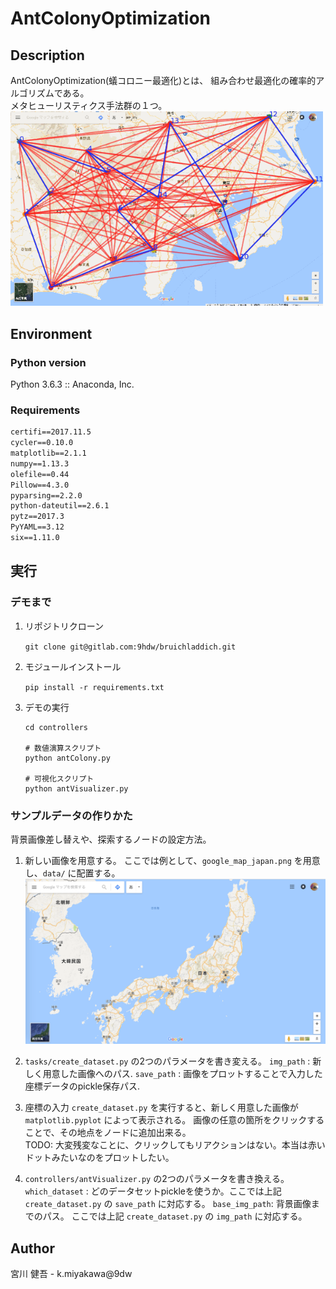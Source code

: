 # AntColonyOptimization
## Description
AntColonyOptimization(蟻コロニー最適化)とは、
組み合わせ最適化の確率的アルゴリズムである。  
メタヒューリスティクス手法群の１つ。  
<img src="data/aco_demo.gif" width=500>

## Environment
### Python version
Python 3.6.3 :: Anaconda, Inc.

### Requirements
```requirements.txt
certifi==2017.11.5
cycler==0.10.0
matplotlib==2.1.1
numpy==1.13.3
olefile==0.44
Pillow==4.3.0
pyparsing==2.2.0
python-dateutil==2.6.1
pytz==2017.3
PyYAML==3.12
six==1.11.0
```

## 実行
### デモまで
1. リポジトリクローン

    `git clone git@gitlab.com:9hdw/bruichladdich.git`

1. モジュールインストール

    `pip install -r requirements.txt`

1. デモの実行

    ```
    cd controllers

    # 数値演算スクリプト
    python antColony.py

    # 可視化スクリプト
    python antVisualizer.py
    ```

### サンプルデータの作りかた
背景画像差し替えや、探索するノードの設定方法。
1. 新しい画像を用意する。
    ここでは例として、`google_map_japan.png` を用意し、`data/` に配置する。
    <img src="data/google_map_japan.png" width=500>

1. `tasks/create_dataset.py` の2つのパラメータを書き変える。
    `img_path` : 新しく用意した画像へのパス.
    `save_path` : 画像をプロットすることで入力した座標データのpickle保存パス.

1. 座標の入力
    `create_dataset.py` を実行すると、新しく用意した画像が `matplotlib.pyplot` によって表示される。
    画像の任意の箇所をクリックすることで、その地点をノードに追加出来る。  
    TODO: 大変残変なことに、クリックしてもリアクションはない。本当は赤いドットみたいなのをプロットしたい。

1. `controllers/antVisualizer.py` の2つのパラメータを書き換える。
    `which_dataset` : どのデータセットpickleを使うか。ここでは上記 `create_dataset.py` の `save_path` に対応する。
    `base_img_path`: 背景画像までのパス。 ここでは上記 `create_dataset.py` の `img_path` に対応する。

## Author
宮川 健吾 - k.miyakawa@9dw
